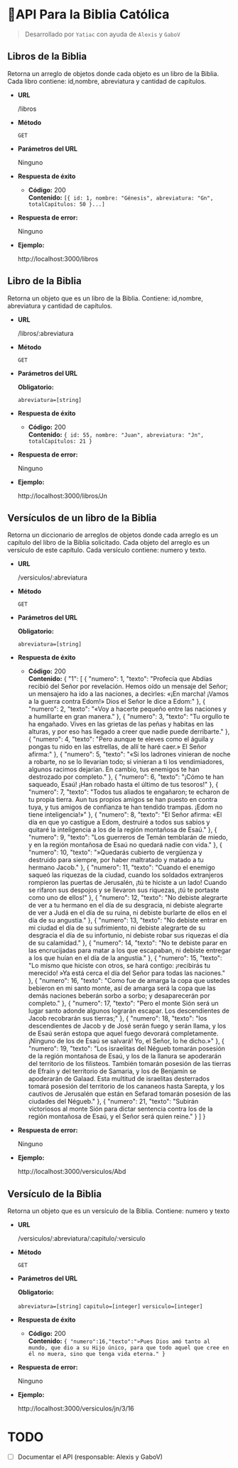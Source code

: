 # 📕API Para la Biblia Católica
> Desarrollado por `Yatiac` con ayuda de `Alexis` y `GaboV`

**Libros de la Biblia**
----
  Retorna un arreglo de objetos donde cada objeto es un libro de la Biblia. Cada libro contiene: id,nombre, abreviatura y cantidad de capítulos.

* **URL**

  /libros

* **Método**

  `GET`

* **Parámetros del URL**

  Ninguno

* **Respuesta de éxito**

  * **Código:** 200 <br />
    **Contenido:** `[{ id: 1, nombre: "Génesis", abreviatura: "Gn", totalCapítulos: 50 }...]`

* **Respuesta de error:**

  Ninguno

* **Ejemplo:**

   http://localhost:3000/libros


**Libro de la Biblia**
----
  Retorna un objeto que es un libro de la Biblia. Contiene: id,nombre, abreviatura y cantidad de capítulos.

* **URL**

  /libros/:abreviatura

* **Método**

  `GET`

* **Parámetros del URL**

  **Obligatorio:**

  `abreviatura=[string]`

* **Respuesta de éxito**

  * **Código:** 200 <br />
    **Contenido:** `{ id: 55, nombre: "Juan", abreviatura: "Jn", totalCapítulos: 21 }`

* **Respuesta de error:**

  Ninguno

* **Ejemplo:**

   http://localhost:3000/libros/Jn

**Versículos de un libro de la Biblia**
----
   Retorna un diccionario de arreglos de objetos donde cada arreglo es un capítulo del libro de la Biblia solicitado. Cada objeto del arreglo es un versículo de este capítulo. Cada versículo contiene: numero y texto.

* **URL**

  /versiculos/:abreviatura

* **Método**

  `GET`

* **Parámetros del URL**

  **Obligatorio:**

  `abreviatura=[string]`

* **Respuesta de éxito**

  * **Código:** 200 <br />
    **Contenido:** 
        {
        "1": [
            {
                "numero": 1,
                "texto": "Profecía que Abdías recibió del Señor por revelación. Hemos oído un mensaje del Señor; un mensajero ha ido a las naciones, a decirles: «¡En marcha! ¡Vamos a la guerra contra Edom!» Dios el Señor le dice a Edom:"
            },
            {
                "numero": 2,
                "texto": "«Voy a hacerte pequeño entre las naciones y a humillarte en gran manera."
            },
            {
                "numero": 3,
                "texto": "Tu orgullo te ha engañado. Vives en las grietas de las peñas y habitas en las alturas, y por eso has llegado a creer que nadie puede derribarte."
            },
            {
                "numero": 4,
                "texto": "Pero aunque te eleves como el águila y pongas tu nido en las estrellas, de allí te haré caer.» El Señor afirma:"
            },
            {
                "numero": 5,
                "texto": "«Si los ladrones vinieran de noche a robarte, no se lo llevarían todo; si vinieran a ti los vendimiadores, algunos racimos dejarían. En cambio, tus enemigos te han destrozado por completo."
            },
            {
                "numero": 6,
                "texto": "¡Cómo te han saqueado, Esaú! ¡Han robado hasta el último de tus tesoros!"
            },
            {
                "numero": 7,
                "texto": "Todos tus aliados te engañaron; te echaron de tu propia tierra. Aun tus propios amigos se han puesto en contra tuya, y tus amigos de confianza te han tendido trampas. ¡Edom no tiene inteligencia!»"
            },
            {
                "numero": 8,
                "texto": "El Señor afirma: «El día en que yo castigue a Edom, destruiré a todos sus sabios y quitaré la inteligencia a los de la región montañosa de Esaú."
            },
            {
                "numero": 9,
                "texto": "Los guerreros de Temán temblarán de miedo, y en la región montañosa de Esaú no quedará nadie con vida."
            },
            {
                "numero": 10,
                "texto": "»Quedarás cubierto de vergüenza y destruido para siempre, por haber maltratado y matado a tu hermano Jacob."
            },
            {
                "numero": 11,
                "texto": "Cuando el enemigo saqueó las riquezas de la ciudad, cuando los soldados extranjeros rompieron las puertas de Jerusalén, ¡tú te hiciste a un lado! Cuando se rifaron sus despojos y se llevaron sus riquezas, ¡tú te portaste como uno de ellos!"
            },
            {
                "numero": 12,
                "texto": "No debiste alegrarte de ver a tu hermano en el día de su desgracia, ni debiste alegrarte de ver a Judá en el día de su ruina, ni debiste burlarte de ellos en el día de su angustia."
            },
            {
                "numero": 13,
                "texto": "No debiste entrar en mi ciudad el día de su sufrimiento, ni debiste alegrarte de su desgracia el día de su infortunio, ni debiste robar sus riquezas el día de su calamidad."
            },
            {
                "numero": 14,
                "texto": "No te debiste parar en las encrucijadas para matar a los que escapaban, ni debiste entregar a los que huían en el día de la angustia."
            },
            {
                "numero": 15,
                "texto": "Lo mismo que hiciste con otros, se hará contigo: ¡recibirás tu merecido! »Ya está cerca el día del Señor para todas las naciones."
            },
            {
                "numero": 16,
                "texto": "Como fue de amarga la copa que ustedes bebieron en mi santo monte, así de amarga será la copa que las demás naciones beberán sorbo a sorbo; y desaparecerán por completo."
            },
            {
                "numero": 17,
                "texto": "Pero el monte Sión será un lugar santo adonde algunos lograrán escapar. Los descendientes de Jacob recobrarán sus tierras;"
            },
            {
                "numero": 18,
                "texto": "los descendientes de Jacob y de José serán fuego y serán llama, y los de Esaú serán estopa que aquel fuego devorará completamente. ¡Ninguno de los de Esaú se salvará! Yo, el Señor, lo he dicho.»"
            },
            {
                "numero": 19,
                "texto": "Los israelitas del Négueb tomarán posesión de la región montañosa de Esaú, y los de la llanura se apoderarán del territorio de los filisteos. También tomarán posesión de las tierras de Efraín y del territorio de Samaria, y los de Benjamín se apoderarán de Galaad. Esta multitud de israelitas desterrados tomará posesión del territorio de los cananeos hasta Sarepta, y los cautivos de Jerusalén que están en Sefarad tomarán posesión de las ciudades del Négueb."
            },
            {
                "numero": 21,
                "texto": "Subirán victoriosos al monte Sión para dictar sentencia contra los de la región montañosa de Esaú, y el Señor será quien reine."
            }
        ]
    }

* **Respuesta de error:**

  Ninguno

* **Ejemplo:**

   http://localhost:3000/versiculos/Abd







  

**Versículo de la Biblia**
----
  Retorna un objeto que es un versículo de la Biblia. Contiene: numero y texto

* **URL**

  /versiculos/:abreviatura/:capitulo/:versiculo

* **Método**

  `GET`

* **Parámetros del URL**

  **Obligatorio:**

  `abreviatura=[string]`
  `capitulo=[integer]`
  `versiculo=[integer]`

* **Respuesta de éxito**

  * **Código:** 200 <br />
    **Contenido:** `{ "numero":16,"texto":"»Pues Dios amó tanto al mundo, que dio a su Hijo único, para que todo aquel que cree en él no muera, sino que tenga vida eterna." }`

* **Respuesta de error:**

  Ninguno

* **Ejemplo:**

   http://localhost:3000/versiculos/jn/3/16
   
# TODO
- [ ] Documentar el API (responsable: Alexis y GaboV)
